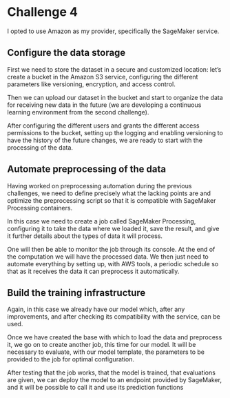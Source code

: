 # Challenge 4

I opted to use Amazon as my provider, specifically the SageMaker service.

## Configure the data storage

First we need to store the dataset in a secure and customized location: let’s create a bucket in the Amazon S3 service, configuring the different parameters like versioning, encryption, and access control.

Then we can upload our dataset in the bucket and start to organize the data for receiving new data in the future (we are developing a continuous learning environment from the second challenge).

After configuring the different users and grants the different access permissions to the bucket, setting up the logging and enabling versioning to have the history of the future changes, we are ready to start with the processing of the data.

## Automate preprocessing of the data

Having worked on preprocessing automation during the previous challenges, we need to define precisely what the lacking points are and optimize the preprocessing script so that it is compatible with SageMaker Processing containers.

In this case we need to create a job called SageMaker Processing, configuring it to take the data where we loaded it, save the result, and give it further details about the types of data it will process.

One will then be able to monitor the job through its console. At the end of the computation we will have the processed data. We then just need to automate everything by setting up, with AWS tools, a periodic schedule so that as it receives the data it can preprocess it automatically.

## Build the training infrastructure

Again, in this case we already have our model which, after any improvements, and after checking its compatibility with the service, can be used.

Once we have created the base with which to load the data and preprocess it, we go on to create another job, this time for our model. It will be necessary to evaluate, with our model template, the parameters to be provided to the job for optimal configuration.

After testing that the job works, that the model is trained, that evaluations are given, we can deploy the model to an endpoint provided by SageMaker, and it will be possible to call it and use its prediction functions

